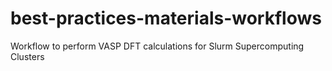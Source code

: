 # best-practices-materials-workflows
Workflow to perform VASP DFT calculations for Slurm Supercomputing Clusters
